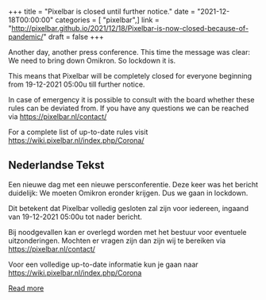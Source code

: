 +++
title = "Pixelbar is closed until further notice."
date = "2021-12-18T00:00:00"
categories = [ "pixelbar",]
link = "http://pixelbar.github.io/2021/12/18/Pixelbar-is-now-closed-because-of-pandemic/"
draft = false
+++

<p>Another day, another press conference. This time the message was clear: We need to bring down Omikron. So lockdown it is.</p>

<p>This means that Pixelbar will be completely closed for everyone beginning from 19-12-2021 05:00u till further notice.</p>

<p>In case of emergency it is possible to consult with the board whether these rules can be deviated from. If you have any questions we can be reached via <a href="https://pixelbar.nl/contact/">https://pixelbar.nl/contact/</a></p>

<p>For a complete list of up-to-date rules visit <a href="https://wiki.pixelbar.nl/index.php/Corona/">https://wiki.pixelbar.nl/index.php/Corona/</a></p>

<h2>Nederlandse Tekst</h2>

<p>Een nieuwe dag met een nieuwe persconferentie. Deze keer was het bericht duidelijk: We moeten Omikron eronder krijgen. Dus we gaan in lockdown.</p>

<p>Dit betekent dat Pixelbar volledig gesloten zal zijn voor iedereen, ingaand van 19-12-2021 05:00u tot nader bericht.</p>

<p>Bij noodgevallen kan er overlegd worden met het bestuur voor eventuele uitzonderingen. Mochten er vragen zijn dan zijn wij te bereiken via <a href="https://pixelbar.nl/contact/">https://pixelbar.nl/contact/</a></p>

<p>Voor een volledige up-to-date informatie kun je gaan naar <a href="https://wiki.pixelbar.nl/index.php/Corona">https://wiki.pixelbar.nl/index.php/Corona</a></p>

[Read more](http://pixelbar.github.io/2021/12/18/Pixelbar-is-now-closed-because-of-pandemic/)